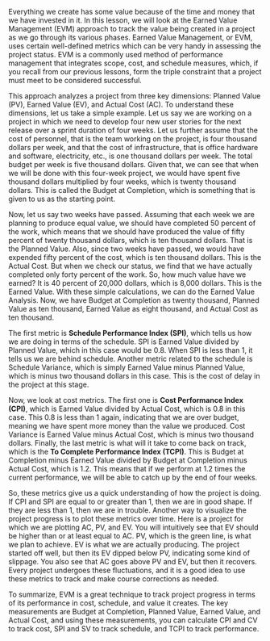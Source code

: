 Everything we create has some value because of the time and money that we have invested in it. In this lesson, we will look at the Earned Value Management (EVM) approach to track the value being created in a project as we go through its various phases. Earned Value Management, or EVM, uses certain well-defined metrics which can be very handy in assessing the project status. EVM is a commonly used method of performance management that integrates scope, cost, and schedule measures, which, if you recall from our previous lessons, form the triple constraint that a project must meet to be considered successful.

This approach analyzes a project from three key dimensions: Planned Value (PV), Earned Value (EV), and Actual Cost (AC). To understand these dimensions, let us take a simple example. Let us say we are working on a project in which we need to develop four new user stories for the next release over a sprint duration of four weeks. Let us further assume that the cost of personnel, that is the team working on the project, is four thousand dollars per week, and that the cost of infrastructure, that is office hardware and software, electricity, etc., is one thousand dollars per week. The total budget per week is five thousand dollars. Given that, we can see that when we will be done with this four-week project, we would have spent five thousand dollars multiplied by four weeks, which is twenty thousand dollars. This is called the Budget at Completion, which is something that is given to us as the starting point.

Now, let us say two weeks have passed. Assuming that each week we are planning to produce equal value, we should have completed 50 percent of the work, which means that we should have produced the value of fifty percent of twenty thousand dollars, which is ten thousand dollars. That is the Planned Value. Also, since two weeks have passed, we would have expended fifty percent of the cost, which is ten thousand dollars. This is the Actual Cost. But when we check our status, we find that we have actually completed only forty percent of the work. So, how much value have we earned? It is 40 percent of 20,000 dollars, which is 8,000 dollars. This is the Earned Value. With these simple calculations, we can do the Earned Value Analysis. Now, we have Budget at Completion as twenty thousand, Planned Value as ten thousand, Earned Value as eight thousand, and Actual Cost as ten thousand.

The first metric is **Schedule Performance Index (SPI)**, which tells us how we are doing in terms of the schedule. SPI is Earned Value divided by Planned Value, which in this case would be 0.8. When SPI is less than 1, it tells us we are behind schedule. Another metric related to the schedule is Schedule Variance, which is simply Earned Value minus Planned Value, which is minus two thousand dollars in this case. This is the cost of delay in the project at this stage.

Now, we look at cost metrics. The first one is **Cost Performance Index (CPI)**, which is Earned Value divided by Actual Cost, which is 0.8 in this case. This 0.8 is less than 1 again, indicating that we are over budget, meaning we have spent more money than the value we produced. Cost Variance is Earned Value minus Actual Cost, which is minus two thousand dollars. Finally, the last metric is what will it take to come back on track, which is the **To Complete Performance Index (TCPI)**. This is Budget at Completion minus Earned Value divided by Budget at Completion minus Actual Cost, which is 1.2. This means that if we perform at 1.2 times the current performance, we will be able to catch up by the end of four weeks.

So, these metrics give us a quick understanding of how the project is doing. If CPI and SPI are equal to or greater than 1, then we are in good shape. If they are less than 1, then we are in trouble. Another way to visualize the project progress is to plot these metrics over time. Here is a project for which we are plotting AC, PV, and EV. You will intuitively see that EV should be higher than or at least equal to AC. PV, which is the green line, is what we plan to achieve. EV is what we are actually producing. The project started off well, but then its EV dipped below PV, indicating some kind of slippage. You also see that AC goes above PV and EV, but then it recovers. Every project undergoes these fluctuations, and it is a good idea to use these metrics to track and make course corrections as needed.

To summarize, EVM is a great technique to track project progress in terms of its performance in cost, schedule, and value it creates. The key measurements are Budget at Completion, Planned Value, Earned Value, and Actual Cost, and using these measurements, you can calculate CPI and CV to track cost, SPI and SV to track schedule, and TCPI to track performance.